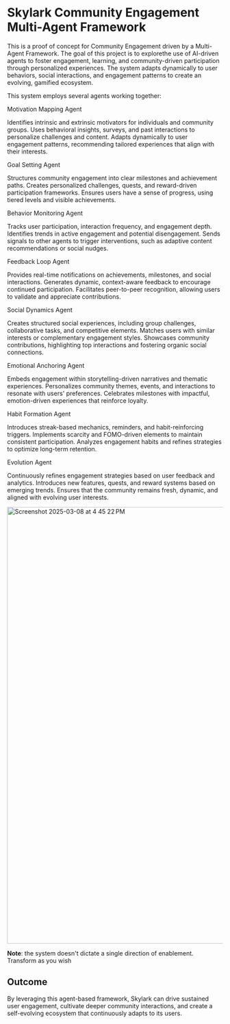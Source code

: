 # Skylark Community Engagement Multi-Agent Framework

This is a proof of concept for Community Engagement driven by a Multi-Agent Framework.  The goal of this project is to explorethe use of AI-driven agents to foster engagement, learning, and community-driven participation through personalized experiences. The system adapts dynamically to user behaviors, social interactions, and engagement patterns to create an evolving, gamified ecosystem.

This system employs several agents working together:

Motivation Mapping Agent

Identifies intrinsic and extrinsic motivators for individuals and community groups.
Uses behavioral insights, surveys, and past interactions to personalize challenges and content.
Adapts dynamically to user engagement patterns, recommending tailored experiences that align with their interests.

Goal Setting Agent

Structures community engagement into clear milestones and achievement paths.
Creates personalized challenges, quests, and reward-driven participation frameworks.
Ensures users have a sense of progress, using tiered levels and visible achievements.

Behavior Monitoring Agent

Tracks user participation, interaction frequency, and engagement depth.
Identifies trends in active engagement and potential disengagement.
Sends signals to other agents to trigger interventions, such as adaptive content recommendations or social nudges.

Feedback Loop Agent

Provides real-time notifications on achievements, milestones, and social interactions.
Generates dynamic, context-aware feedback to encourage continued participation.
Facilitates peer-to-peer recognition, allowing users to validate and appreciate contributions.

Social Dynamics Agent

Creates structured social experiences, including group challenges, collaborative tasks, and competitive elements.
Matches users with similar interests or complementary engagement styles.
Showcases community contributions, highlighting top interactions and fostering organic social connections.

Emotional Anchoring Agent

Embeds engagement within storytelling-driven narratives and thematic experiences.
Personalizes community themes, events, and interactions to resonate with users' preferences.
Celebrates milestones with impactful, emotion-driven experiences that reinforce loyalty.

Habit Formation Agent

Introduces streak-based mechanics, reminders, and habit-reinforcing triggers.
Implements scarcity and FOMO-driven elements to maintain consistent participation.
Analyzes engagement habits and refines strategies to optimize long-term retention.

Evolution Agent

Continuously refines engagement strategies based on user feedback and analytics.
Introduces new features, quests, and reward systems based on emerging trends.
Ensures that the community remains fresh, dynamic, and aligned with evolving user interests.

<img width="1020" alt="Screenshot 2025-03-08 at 4 45 22 PM" src="" />

**Note**: the system doesn't dictate a single direction of enablement. Transform as you wish

## Outcome
By leveraging this agent-based framework, Skylark can drive sustained user engagement, cultivate deeper community interactions, and create a self-evolving ecosystem that continuously adapts to its users.
